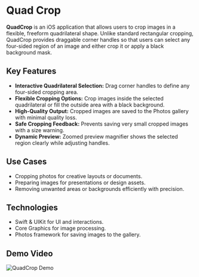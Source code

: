 # Quad Crop

**QuadCrop** is an iOS application that allows users to crop images in a flexible, freeform quadrilateral shape. Unlike standard rectangular cropping, QuadCrop provides draggable corner handles so that users can select any four-sided region of an image and either crop it or apply a black background mask.

## Key Features
- **Interactive Quadrilateral Selection:** Drag corner handles to define any four-sided cropping area.
- **Flexible Cropping Options:** Crop images inside the selected quadrilateral or fill the outside area with a black background.
- **High-Quality Output:** Cropped images are saved to the Photos gallery with minimal quality loss.
- **Safe Cropping Feedback:** Prevents saving very small cropped images with a size warning.
- **Dynamic Preview:** Zoomed preview magnifier shows the selected region clearly while adjusting handles.

## Use Cases
- Cropping photos for creative layouts or documents.
- Preparing images for presentations or design assets.
- Removing unwanted areas or backgrounds efficiently with precision.

## Technologies
- Swift & UIKit for UI and interactions.
- Core Graphics for image processing.
- Photos framework for saving images to the gallery.

## Demo Video
![QuadCrop Demo](assets/quadcrop-demo.gif)
